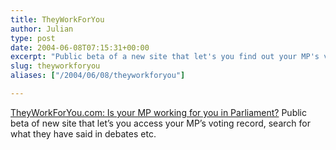 ```yaml
---
title: TheyWorkForYou
author: Julian
type: post
date: 2004-06-08T07:15:31+00:00
excerpt: "Public beta of a new site that let's you find out your MP's voting record, what he/she has said in various debates etc."
slug: theyworkforyou 
aliases: ["/2004/06/08/theyworkforyou"]

---
```

[TheyWorkForYou.com: Is your MP working for you in Parliament?][1] Public beta of new site that let&#8217;s you access your MP&#8217;s voting record, search for what they have said in debates etc.

 [1]: https://www.theyworkforyou.com/